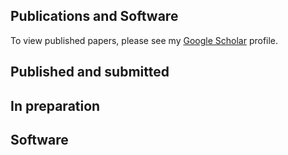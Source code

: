 ## Publications and Software

To view published papers, please see my [Google Scholar](https://scholar.google.com/citations?user=4aba0JUAAAAJ&hl=en) profile.

Published and submitted
-------

In preparation
-------

Software
-------


